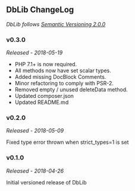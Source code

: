 ## DbLib ChangeLog
*DbLib follows [Semantic Versioning 2.0.0](https://semver.org/)*

### v0.3.0
*Released - 2018-05-19*

* PHP 7.1+ is now required.
* All methods now have set scalar types.
* Added missing DocBlock Comments.
* Minor refactoring to comply with PSR-2.
* Removed empty / unused deleteData method.
* Updated composer.json
* Updated README.md

### v0.2.0
*Released - 2018-05-09*

Fixed type error thrown when strict_types=1 is set

### v0.1.0
*Released - 2018-04-26*

Initial versioned release of DbLib